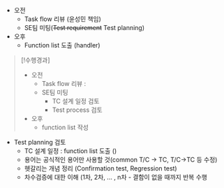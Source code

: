 - 오전
	- Task flow 리뷰 (윤성민 책임)
	- SE팀 미팅(~~Test requirement~~ Test planning)
- 오후
	- Function list 도출 (handler)

>[!수행경과]
>- 오전
>	- Task flow 리뷰 : 
>	- SE팀 미팅
>		- TC 설계 일정 검토
>		- Test process 검토
>- 오후
>	- function list 작성

- Test planning 검토
	- TC 설계 일정 : function list 도출 ()
	- 용어는 공식적인 용어만 사용할 것(common T/C -> TC, T/C->TC 등 수정)
	- 헷갈리는 개념 정리 (Confirmation test, Regression test)
	- 차수검증에 대한 이해 (1차, 2차, ... ,  n차 - 결함이 없을 때까지 반복 수행 